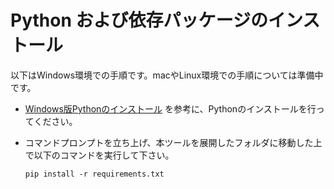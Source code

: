 # Python および依存パッケージのインストール

以下はWindows環境での手順です。macやLinux環境での手順については準備中です。

* [Windows版Pythonのインストール](https://www.python.jp/install/windows/install.html) を参考に、Pythonのインストールを行ってください。
* コマンドプロンプトを立ち上げ、本ツールを展開したフォルダに移動した上で以下のコマンドを実行して下さい。

  ```console
  pip install -r requirements.txt
  ```
